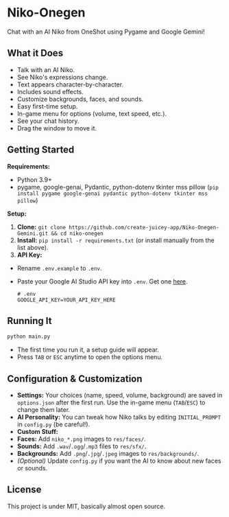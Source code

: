 # Niko-Onegen

Chat with an AI Niko from OneShot using Pygame and Google Gemini!

## What it Does

* Talk with an AI Niko.
* See Niko's expressions change.
* Text appears character-by-character.
* Includes sound effects.
* Customize backgrounds, faces, and sounds.
* Easy first-time setup.
* In-game menu for options (volume, text speed, etc.).
* See your chat history.
* Drag the window to move it.

## Getting Started

**Requirements:**

* Python 3.9+
* pygame, google-genai, Pydantic, python-dotenv tkinter mss pillow (`pip install pygame google-genai pydantic python-dotenv tkinter mss pillow`)

**Setup:**

1. **Clone:** `git clone https://github.com/create-juicey-app/Niko-Onegen-Gemini.git && cd niko-onegen`
2. **Install:** `pip install -r requirements.txt` (or install manually from the list above).
3. **API Key:**

* Rename `.env.example` to `.env`.
* Paste your Google AI Studio API key into `.env`. Get one [here](https://aistudio.google.com/app/apikey).

    ```dotenv
    # .env
    GOOGLE_API_KEY=YOUR_API_KEY_HERE
    ```

## Running It

```bash
python main.py
```

* The first time you run it, a setup guide will appear.
* Press `TAB` or `ESC` anytime to open the options menu.

## Configuration & Customization

* **Settings:** Your choices (name, speed, volume, background) are saved in `options.json` after the first run. Use the in-game menu (`TAB`/`ESC`) to change them later.
* **AI Personality:** You can tweak how Niko talks by editing `INITIAL_PROMPT` in `config.py` (be careful!).
* **Custom Stuff:**
* **Faces:** Add `niko_*.png` images to `res/faces/`.
* **Sounds:** Add `.wav`/`.ogg`/`.mp3` files to `res/sfx/`.
* **Backgrounds:** Add `.png`/`.jpg`/`.jpeg` images to `res/backgrounds/`.
* *(Optional)* Update `config.py` if you want the AI to know about new faces or sounds.

## License

This project is under MIT, basically almost open source.
